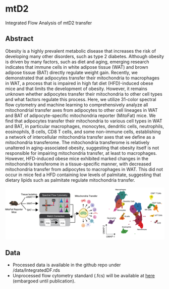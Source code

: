 # mtD2
Integrated Flow Analysis of mtD2 transfer

## Abstract
Obesity is a highly prevalent metabolic disease that increases the risk of developing many other disorders, such as type 2 diabetes. 
Although obesity is driven by many factors, such as diet and aging, emerging research indicates that immune cells in white adipose tissue 
(WAT) and brown adipose tissue (BAT) directly regulate weight gain. Recently, we demonstrated that adipocytes transfer their mitochondria 
to macrophages in WAT, a process that is impaired in high fat diet (HFD)-induced obese mice and that limits the development of obesity. 
However, it remains unknown whether adipocytes transfer their mitochondria to other cell types and what factors regulate this process. 
Here, we utilize 31-color spectral flow cytometry and machine learning to comprehensively analyze all mitochondrial transfer axes from 
adipocytes to other cell lineages in WAT and BAT of adipocyte-specific mitochondria reporter (MitoFat) mice. We find that adipocytes 
transfer their mitochondria to various cell types in WAT and BAT, in particular macrophages, monocytes, dendritic cells, neutrophils, 
eosinophils, B cells, CD8 T cells, and some non-immune cells, establishing a network of intercellular mitochondria transfer axes that 
we define as a mitochondria transferome. The mitochondria transferome is relatively unaltered in aging-associated obesity, suggesting that 
obesity itself is not responsible for impairing mitochondria transfer, at least to macrophages. However, HFD-induced obese mice exhibited 
marked changes in the mitochondria transferome in a tissue-specific manner, with decreased mitochondria transfer from adipocytes to 
macrophages in WAT. This did not occur in mice fed a HFD containing low levels of palmitate, suggesting that dietary lipids such as palmitate 
regulate mitochondria transfer. 

<img align="center" src="www/newFigure1_v2.png">

## Data
- Processed data is available in the github repo under /data/IntegratedDF.rds
- Unprocessed flow cytometry standard (.fcs) will be available at [here](https://zenodo.org/record/6538130) (embargoed until publication).
